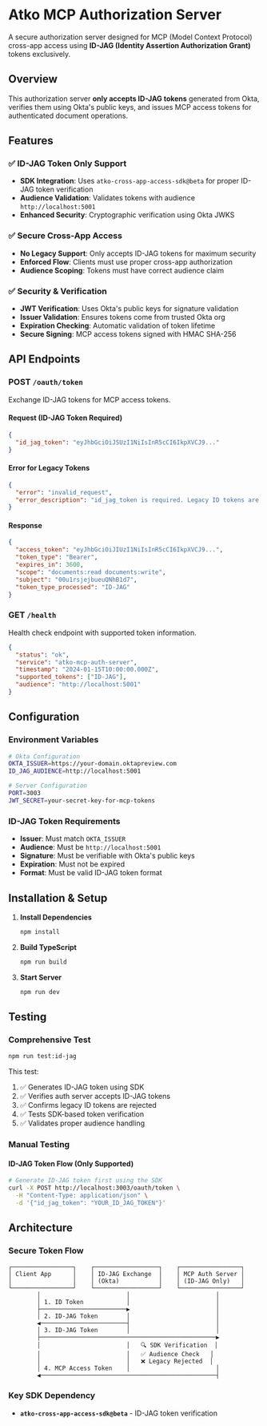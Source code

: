 # Atko MCP Authorization Server

A secure authorization server designed for MCP (Model Context Protocol) cross-app access using **ID-JAG (Identity Assertion Authorization Grant)** tokens exclusively.

## Overview

This authorization server **only accepts ID-JAG tokens** generated from Okta, verifies them using Okta's public keys, and issues MCP access tokens for authenticated document operations.

## Features

### ✅ **ID-JAG Token Only Support**
- **SDK Integration**: Uses `atko-cross-app-access-sdk@beta` for proper ID-JAG token verification
- **Audience Validation**: Validates tokens with audience `http://localhost:5001`
- **Enhanced Security**: Cryptographic verification using Okta JWKS

### ✅ **Secure Cross-App Access**
- **No Legacy Support**: Only accepts ID-JAG tokens for maximum security
- **Enforced Flow**: Clients must use proper cross-app authorization
- **Audience Scoping**: Tokens must have correct audience claim

### ✅ **Security & Verification**
- **JWT Verification**: Uses Okta's public keys for signature validation
- **Issuer Validation**: Ensures tokens come from trusted Okta org
- **Expiration Checking**: Automatic validation of token lifetime
- **Secure Signing**: MCP access tokens signed with HMAC SHA-256

## API Endpoints

### POST `/oauth/token`

Exchange ID-JAG tokens for MCP access tokens.

#### Request (ID-JAG Token Required)
```json
{
  "id_jag_token": "eyJhbGciOiJSUzI1NiIsInR5cCI6IkpXVCJ9..."
}
```

#### Error for Legacy Tokens
```json
{
  "error": "invalid_request",
  "error_description": "id_jag_token is required. Legacy ID tokens are no longer supported."
}
```

#### Response
```json
{
  "access_token": "eyJhbGciOiJIUzI1NiIsInR5cCI6IkpXVCJ9...",
  "token_type": "Bearer",
  "expires_in": 3600,
  "scope": "documents:read documents:write",
  "subject": "00u1rsjejbueuQNhB1d7",
  "token_type_processed": "ID-JAG"
}
```

### GET `/health`
Health check endpoint with supported token information.

```json
{
  "status": "ok",
  "service": "atko-mcp-auth-server",
  "timestamp": "2024-01-15T10:00:00.000Z",
  "supported_tokens": ["ID-JAG"],
  "audience": "http://localhost:5001"
}
```

## Configuration

### Environment Variables
```bash
# Okta Configuration
OKTA_ISSUER=https://your-domain.oktapreview.com
ID_JAG_AUDIENCE=http://localhost:5001

# Server Configuration  
PORT=3003
JWT_SECRET=your-secret-key-for-mcp-tokens
```

### ID-JAG Token Requirements
- **Issuer**: Must match `OKTA_ISSUER`
- **Audience**: Must be `http://localhost:5001`
- **Signature**: Must be verifiable with Okta's public keys
- **Expiration**: Must not be expired
- **Format**: Must be valid ID-JAG token format

## Installation & Setup

1. **Install Dependencies**
   ```bash
   npm install
   ```

2. **Build TypeScript**
   ```bash
   npm run build
   ```

3. **Start Server**
   ```bash
   npm run dev
   ```

## Testing

### Comprehensive Test
```bash
npm run test:id-jag
```

This test:
1. ✅ Generates ID-JAG token using SDK
2. ✅ Verifies auth server accepts ID-JAG tokens  
3. ✅ Confirms legacy ID tokens are rejected
4. ✅ Tests SDK-based token verification
5. ✅ Validates proper audience handling

### Manual Testing

#### ID-JAG Token Flow (Only Supported)
```bash
# Generate ID-JAG token first using the SDK
curl -X POST http://localhost:3003/oauth/token \
  -H "Content-Type: application/json" \
  -d '{"id_jag_token": "YOUR_ID_JAG_TOKEN"}'
```


## Architecture

### Secure Token Flow
```
┌─────────────────┐    ┌──────────────────┐    ┌─────────────────┐
│ Client App      │    │ ID-JAG Exchange  │    │ MCP Auth Server │
│                 │    │ (Okta)           │    │ (ID-JAG Only)   │
└─────────────────┘    └──────────────────┘    └─────────────────┘
        │                        │                        │
        │ 1. ID Token            │                        │
        ├────────────────────────▶                        │
        │ 2. ID-JAG Token        │                        │
        ◀────────────────────────┤                        │
        │ 3. ID-JAG Token        │                        │
        ├─────────────────────────────────────────────────▶
        │                        │   🔍 SDK Verification  │
        │                        │   ✅ Audience Check   │
        │                        │   ❌ Legacy Rejected  │
        │ 4. MCP Access Token    │                        │
        ◀─────────────────────────────────────────────────┤
```


### Key SDK Dependency
- **`atko-cross-app-access-sdk@beta`** - ID-JAG token verification
